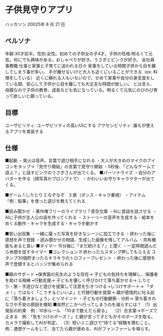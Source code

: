 # 子供見守りアプリ
ハッカソン
20025年 8 月 21 日

## ペルソナ
年齢:30才前半。性別:女性。初めての子供女の子4才。子供の性格:明るくて元気。何にでも興味がある。おしゃべりが好き。うさぎとピンクが好き。
会社員　事務職
仕事と家事と子育てに追われる日々
家事をしている時間子供から目を離してしまう事が多い。
手が離せないけど大人も近くにいることができる（ex: 料理をしている）
近くに頼れる人もいないので、せめて家事や自分の身支度をしている間、安心して子供から目を離しても大丈夫な時間が欲しい。
とは言え、母親なので子供の教育、成長なども気になっている。明るくて元気にのびのび育って欲しいと願っている。

## 目標
ユーザビリティ:  ユーザビリティの高いUIにする
アクセシビリティ: 誰もが使えるアプリを実装する

## 仕様
■起動
・発火は音声。言葉で遊び相手になれる
・大人が大きめのマイクのアイコンをタップ→「見守り開始」の言葉で見守り開始
・5秒後、「どんなゲームで遊ぶ？」と話すピンクのうさぎさんが出てくる。
■パーソナライズ
・自分のアバターを作る（顔写真かプロンプトで）
・かわいいお守りキャラクターが出てくる。

■ゲーム
1.しりとり 2.なぞなぞ　3.歌（ダンス・キャラ重視）
・アイテム「例：鉛筆」を使った遊びを教えてくれる

■読み聞かせ
・著作権フリーのライブラリ？青空文庫
・AIに昔話を話させる
・AIに子供が主人公の話を作ってくれる
・ストーリーの音声を生成する・絵本をめくる動作・キャラを生成する・キャラを動かす


■思い出収集
・一緒に撮った写真を好きなシーンに加工できる
・終わった後に感想を声で登録
・読み聞かせの物語、生成した画像を残してアルバム
・共有機能もあると良い
■タイマー
15分毎に「まだ続ける？」と聞く
・一定時間遊んだら休憩を促すタイマー
■コレクション
If 終わったらスタンプ押してもらえる
スタンプ30個貯まったらキラキラのトロフィープレゼント
・終わった後に感想を声で登録するとバッジが集められる

■親のサポート
•保育園の先生のような存在→ 子どもの気持ちを理解し、保護者を助ける相棒
•行動支援→ 子どもを優しく呼びかけて落ち着かせる→ しりとり・歌・手遊びなど遊びを提案して注意を引きつける
•しつけサポート→ 「ダメ！」ではなく「こうするといいよ」と代替行動を提案→ 親が感情的に叱る前に「落ち着きましょう」とリマインド
・子どもの行動観察・分析→ 落ち着きのなさや不安の原因を検知
■突然どこかへ行ってしまうのを減らすには？
（1）出発前の約束　例：10歩ルール　「10まで数えたら戻る」　
（2）合言葉→ポーズで止まる　例：「気をつけのポーズ！」と親が言って子どもがそのポーズを取る。カメラで撮影してAIが判定。
（3）短いミニ遊びで“待てる”経験を積むこと。例：連想ゲームをして、当てたら親が褒める、AIがファンファーレを鳴らす。
